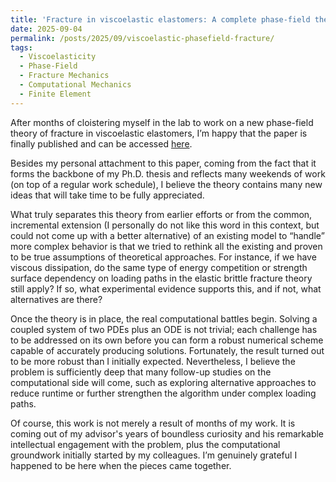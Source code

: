 ```yaml
---
title: 'Fracture in viscoelastic elastomers: A complete phase-field theory'
date: 2025-09-04
permalink: /posts/2025/09/viscoelastic-phasefield-fracture/
tags:
  - Viscoelasticity
  - Phase-Field
  - Fracture Mechanics
  - Computational Mechanics
  - Finite Element
---
```



After months of cloistering myself in the lab to work on a new phase-field theory of fracture in viscoelastic elastomers, I’m happy that the paper is finally published and can be accessed [here](https://www.sciencedirect.com/science/article/pii/S0045782525006097).

Besides my personal attachment to this paper, coming from the fact that it forms the backbone of my Ph.D. thesis and reflects many weekends of work (on top of a regular work schedule), I believe the theory contains many new ideas that will take time to be fully appreciated.

What truly separates this theory from earlier efforts or from the common, incremental extension (I personally do not like this word in this context, but could not come up with a better alternative) of an existing model to “handle” more complex behavior is that we tried to rethink all the existing and proven to be true assumptions of theoretical approaches. For instance, if we have viscous dissipation, do the same type of energy competition or strength surface dependency on loading paths in the elastic brittle fracture theory still apply? If so, what experimental evidence supports this, and if not, what alternatives are there?

Once the theory is in place, the real computational battles begin. Solving a coupled system of two PDEs plus an ODE is not trivial; each challenge has to be addressed on its own before you can form a robust numerical scheme capable of accurately producing solutions. Fortunately, the result turned out to be more robust than I initially expected. Nevertheless, I believe the problem is sufficiently deep that many follow-up studies on the computational side will come, such as exploring alternative approaches to reduce runtime or further strengthen the algorithm under complex loading paths.

Of course, this work is not merely a result of months of my work. It is coming out of my advisor's years of boundless curiosity and his remarkable intellectual engagement with the problem, plus the computational groundwork initially started by my colleagues. I’m genuinely grateful I happened to be here when the pieces came together.